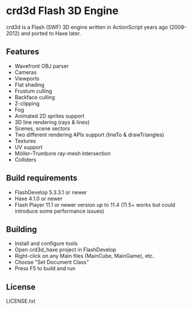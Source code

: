 
# crd3d Flash 3D Engine

crd3d is a Flash (SWF) 3D engine written in ActionScript years ago (2008-2012) and ported to Haxe later.

## Features

* Wavefront OBJ parser
* Cameras
* Viewports
* Flat shading
* Frustum culling
* Backface culling
* Z-clipping
* Fog 
* Animated 2D sprites support
* 3D line rendering (rays & lines)
* Scenes, scene sectors
* Two different rendering APIs support (lineTo & drawTriangles)
* Textures
* UV support
* Möller–Trumbore ray-mesh intersection
* Colliders

## Build requirements

* FlashDevelop 5.3.3.1 or newer
* Haxe 4.1.0 or newer
* Flash Player 11.1 or newer version up to 11.4 (11.5+ works but could introduce some performance issues)

## Building

* Install and configure tools
* Open crd3d_haxe project in FlashDevelop
* Right-click on any Main files (MainCube, MainGame), etc.
* Choose "Set Document Class"
* Press F5 to build and run

## License

LICENSE.txt